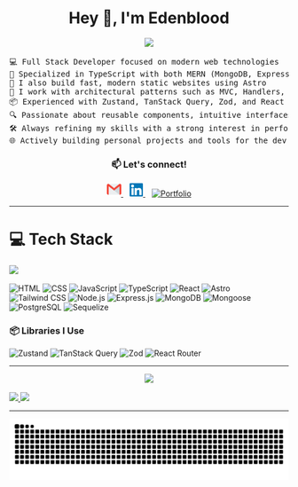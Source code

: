 <h1 align="center">Hey 👋, I'm Edenblood</h1>

<p align="center">
	<a href="https://github.com/edenblood">
		<img src="https://readme-typing-svg.herokuapp.com/?lines=Full-stack+TypeScript+Developer;MERN+and+PERN+Stacks+with+TypeScript;Using+Next.js+%7C+Astro+Meta+Framework;I+love+learning+more+and+more;I+love+TypeScript&center=true&width=500&height=45">
	</a>
</p>

<pre>
💻 Full Stack Developer focused on modern web technologies
🧠 Specialized in TypeScript with both MERN (MongoDB, Express, React, Node) and PERN (PostgreSQL, Express, React, Node) stacks
🚀 I also build fast, modern static websites using Astro
🧩 I work with architectural patterns such as MVC, Handlers, and have knowledge of Clean Architecture principles
📦 Experienced with Zustand, TanStack Query, Zod, and React Router
🔍 Passionate about reusable components, intuitive interfaces, and scalable, maintainable codebases
🛠 Always refining my skills with a strong interest in performance, code quality, and developer experience
🌐 Actively building personal projects and tools for the dev community
</pre>

<div align="center">
  <h3><b>📫 Let's connect!</b></h3>
</div>



<p align="center">
  <a href="mailto:fnmontechiani@gmail.com" target="_blank">
    <img alt="Gmail" width="26px" src="https://github.com/SatYu26/SatYu26/blob/master/Assets/Gmail.svg" />
  </a> &nbsp;&nbsp;
  <a href="https://linkedin.com/in/your-linkedin" target="_blank">
    <img alt="LinkedIn" width="24px" src="https://github.com/SatYu26/SatYu26/blob/master/Assets/Linkedin.svg" />
  </a> &nbsp;&nbsp;
  <a href="https://edenblood-portfolio.netlify.app/" target="_blank">
     <img alt="Portfolio" width="26px" src="https://cdn-icons-png.flaticon.com/512/2922/2922506.png" />
  </a>

</p>

---

# 💻 Tech Stack
<img src="https://media2.giphy.com/media/QssGEmpkyEOhBCb7e1/giphy.gif" width="32px" />

![HTML](https://img.shields.io/badge/html5-%23E34F26.svg?style=for-the-badge&logo=html5&logoColor=white)
![CSS](https://img.shields.io/badge/css3-%231572B6.svg?style=for-the-badge&logo=css3&logoColor=white)
![JavaScript](https://img.shields.io/badge/javascript-%23f7df1e.svg?style=for-the-badge&logo=javascript&logoColor=black)
![TypeScript](https://img.shields.io/badge/typescript-%23007acc.svg?style=for-the-badge&logo=typescript&logoColor=white)
![React](https://img.shields.io/badge/react-%2320232a.svg?style=for-the-badge&logo=react&logoColor=61dafb)
![Astro](https://img.shields.io/badge/astro-%23ffffff.svg?style=for-the-badge&logo=astro&logoColor=black)
![Tailwind CSS](https://img.shields.io/badge/tailwindcss-%2338B2AC.svg?style=for-the-badge&logo=tailwind-css&logoColor=white)
![Node.js](https://img.shields.io/badge/node.js-339933?style=for-the-badge&logo=node.js&logoColor=white)
![Express.js](https://img.shields.io/badge/express.js-%23404d59.svg?style=for-the-badge&logo=express&logoColor=white)
![MongoDB](https://img.shields.io/badge/mongodb-4ea94b?style=for-the-badge&logo=mongodb&logoColor=white)
![Mongoose](https://img.shields.io/badge/mongoose-%23880000.svg?style=for-the-badge&logo=mongoose&logoColor=white)
![PostgreSQL](https://img.shields.io/badge/postgresql-%23336791.svg?style=for-the-badge&logo=postgresql&logoColor=white)
![Sequelize](https://img.shields.io/badge/sequelize-52b0e7?style=for-the-badge&logo=sequelize&logoColor=white)

### 📦 Libraries I Use

![Zustand](https://img.shields.io/badge/zustand-%23121011.svg?style=for-the-badge&logo=zustand&logoColor=white)
![TanStack Query](https://img.shields.io/badge/tanstack%20query-%23ff4154.svg?style=for-the-badge&logo=reactquery&logoColor=white)
![Zod](https://img.shields.io/badge/zod-%2300bfa5.svg?style=for-the-badge&logoColor=white)
![React Router](https://img.shields.io/badge/react%20router-%23ca4245.svg?style=for-the-badge&logo=reactrouter&logoColor=white)

---


<p align=center>
	<a href="https://github.com/edenblood/github-readme-stats#gh-dark-mode-only">
	  <img height=300 src="https://github-readme-stats.vercel.app/api/top-langs/?username=edenblood&layout=compact&langs_count=6&hide=jupyter%20notebook&card_width=600&theme=dark&title_color=fuchsia" />
	</a>
</p>
<a href="https://github.com/edenblood/github-readme-stats#gh-light-mode-only">
  <img height=200 src="https://github-readme-stats.vercel.app/api?username=edenblood&show_icons=true&theme=catppuccin_latte#gh-light-mode-only" />
</a>
<a href="https://github.com/edenblood/github-readme-stats#gh-light-mode-only">
  <img height=200 src="https://github-readme-stats.vercel.app/api/top-langs/?username=edenblood&layout=compact&langs_count=8&hide=jupyter%20notebook&card_width=330&theme=catppuccin_latte#gh-light-mode-only" />
</a>

---

<picture>
  <source media="(prefers-color-scheme: dark)" srcset="https://raw.githubusercontent.com/huiishan99/huiishan99/output/github-contribution-grid-snake-dark.svg">
  <source media="(prefers-color-scheme: light)" srcset="https://raw.githubusercontent.com/huiishan99/huiishan99/output/github-contribution-grid-snake.svg">
  <img alt="github contribution grid snake animation" src="https://raw.githubusercontent.com/huiishan99/huiishan99/output/github-contribution-grid-snake.svg">
</picture>
